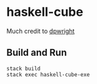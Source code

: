 # haskell-cube

Much credit to [dpwright](http://dpwright.com/posts/2015/03/25/the-haskell-gl-package/)

## Build and Run

```
stack build
stack exec haskell-cube-exe
```
